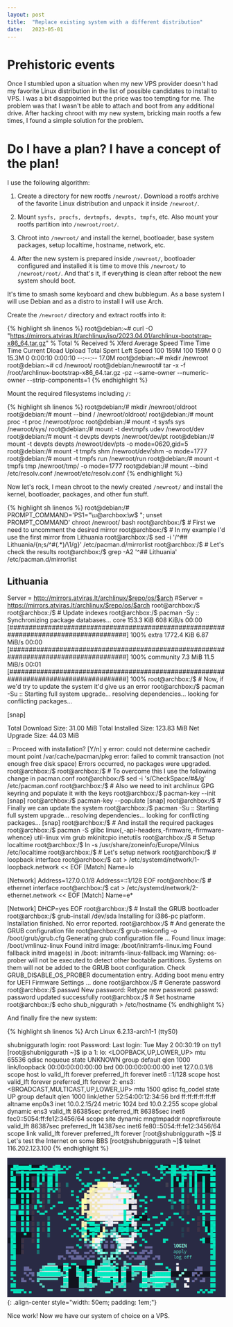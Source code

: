 ```yaml
---
layout: post
title:  "Replace existing system with a different distribution"
date:   2023-05-01
---
```


# Prehistoric events
Once I stumbled upon a situation when my new VPS provider doesn't had my favorite Linux distribution in the list of possible candidates to install to VPS. I was a bit disappointed but the price was too tempting for me. The problem was that I wasn't be able to attach and boot from any additional drive. After hacking chroot with my new system, bricking main rootfs a few times, I found a simple solution for the problem.

# Do I have a plan? I have a concept of the plan!
I use the following algorithm:

1. Create a directory for new rootfs `/newroot/`. Download a rootfs archive of the favorite Linux distribution and unpack it inside `/newroot/`.

2. Mount `sysfs, procfs, devtmpfs, devpts, tmpfs`, etc. Also mount your rootfs partition into `/newroot/root/`.

3. Chroot into `/newroot/` and install the kernel, bootloader, base system packages, setup localtime, hostname, network, etc.

4. After the new system is prepared inside `/newroot/`, bootloader configured and installed it is time to move this `/newroot/` to `/newroot/root/`. And that's it, if everything is clean after reboot the new system should boot.

It's time to smash some keyboard and chew bubblegum. As a base system I will use Debian and as a distro to install I will use Arch.

Create the <code>/newroot/</code> directory and extract rootfs into it:

{% highlight sh linenos %}
root@debian:~# curl -O "https://mirrors.atviras.lt/archlinux/iso/2023.04.01/archlinux-bootstrap-x86_64.tar.gz"
  % Total    % Received % Xferd  Average Speed   Time    Time     Time  Current
                                 Dload  Upload   Total   Spent    Left  Speed
100  159M  100  159M    0     0  15.3M      0  0:00:10  0:00:10 --:--:-- 17.0M
root@debian:~# mkdir /newroot
root@debian:~# cd /newroot/
root@debian:/newroot# tar -x -f /root/archlinux-bootstrap-x86_64.tar.gz -pz --same-owner --numeric-owner --strip-components=1
{% endhighlight %}

Mount the required filesystems including <code>/</code>:

{% highlight sh linenos %}
root@debian:/# mkdir /newroot/oldroot
root@debian:/# mount --bind / /newroot/oldroot/
root@debian:/# mount proc -t proc /newroot/proc
root@debian:/# mount -t sysfs sys /newroot/sys/
root@debian:/# mount -t devtmpfs udev /newroot/dev
root@debian:/# mount -t devpts devpts /newroot/dev/pt
root@debian:/# mount -t devpts devpts /newroot/dev/pts -o mode=0620,gid=5
root@debian:/# mount -t tmpfs shm /newroot/dev/shm -o mode=1777
root@debian:/# mount -t tmpfs run /newroot/run
root@debian:/# mount -t tmpfs tmp /newroot/tmp/ -o mode=1777
root@debian:/# mount --bind /etc/resolv.conf /newroot/etc/resolv.conf
{% endhighlight %}

Now let's rock, I mean chroot to the newly created <code>/newroot/</code> and install the kernel, bootloader, packages, and other fun stuff.

{% highlight sh linenos %}
root@debian:/# PROMPT_COMMAND='PS1="\u@archbox:\w\$ "; unset PROMPT_COMMAND' chroot /newroot/ bash
root@archbox:/$ # First we need to uncomment the desired mirror
root@archbox:/$ # In my example I'd use the first mirror from Lithuania
root@archbox:/$ sed -i '/^## Lithuania/{n;s/^#\(.*\)/\1/g}' /etc/pacman.d/mirrorlist
root@archbox:/$ # Let's check the results
root@archbox:/$ grep -A2 '^## Lithuania' /etc/pacman.d/mirrorlist
## Lithuania
Server = http://mirrors.atviras.lt/archlinux/$repo/os/$arch
#Server = https://mirrors.atviras.lt/archlinux/$repo/os/$arch
root@archbox:/$
root@archbox:/$ # Update indexes
root@archbox:/$ pacman -Sy
:: Synchronizing package databases...
 core          153.3 KiB   608 KiB/s 00:00 [#######################################################################################] 100%
 extra        1772.4 KiB  6.87 MiB/s 00:00 [#######################################################################################] 100%
 community       7.3 MiB  11.5 MiB/s 00:01 [#######################################################################################] 100%
root@archbox:/$ # Now, if we'd try to update the system it'd give us an error
root@archbox:/$ pacman -Su
:: Starting full system upgrade...
resolving dependencies...
looking for conflicting packages...

[snap]

Total Download Size:    31.00 MiB
Total Installed Size:  123.83 MiB
Net Upgrade Size:       44.03 MiB

:: Proceed with installation? [Y/n] y
error: could not determine cachedir mount point /var/cache/pacman/pkg
error: failed to commit transaction (not enough free disk space)
Errors occurred, no packages were upgraded.
root@archbox:/$
root@archbox:/$ # To overcome this I use the following change in pacman.conf
root@archbox:/$ sed -i 's/CheckSpace/#&/g' /etc/pacman.conf
root@archbox:/$ # Also we need to init archlinux GPG keyring and populate it with the keys
root@archbox:/$ pacman-key --init
[snap]
root@archbox:/$ pacman-key --populate
[snap]
root@archbox:/$ # Finally we can update the system
root@archbox:/$ pacman -Su
:: Starting full system upgrade...
resolving dependencies...
looking for conflicting packages...
[snap]
root@archbox:/$ # And install the required packages
root@archbox:/$ pacman -S glibc linux{,-api-headers,-firmware,-firmware-whence} util-linux vim grub mkinitcpio inetutils
root@archbox:/$ # Setup localtime
root@archbox:/$ ln -s /usr/share/zoneinfo/Europe/Vilnius /etc/localtime
root@archbox:/$ # Let's setup network
root@archbox:/$ # loopback interface
root@archbox:/$ cat > /etc/systemd/network/1-loopback.network << EOF
[Match]
Name=lo

[Network]
Address=127.0.0.1/8
Address=::1/128
EOF
root@archbox:/$ # ethernet interface
root@archbox:/$ cat > /etc/systemd/network/2-ethernet.network << EOF
[Match]
Name=e*

[Network]
DHCP=yes
EOF
root@archbox:/$ # Install the GRUB bootloader
root@archbox:/$ grub-install /dev/sda
Installing for i386-pc platform.
Installation finished. No error reported.
root@archbox:/$ # And generate the GRUB configuration file
root@archbox:/$ grub-mkconfig -o /boot/grub/grub.cfg
Generating grub configuration file ...
Found linux image: /boot/vmlinuz-linux
Found initrd image: /boot/initramfs-linux.img
Found fallback initrd image(s) in /boot:  initramfs-linux-fallback.img
Warning: os-prober will not be executed to detect other bootable partitions.
Systems on them will not be added to the GRUB boot configuration.
Check GRUB_DISABLE_OS_PROBER documentation entry.
Adding boot menu entry for UEFI Firmware Settings ...
done
root@archbox:/$ # Generate password
root@archbox:/$ passwd
New password:
Retype new password:
passwd: password updated successfully
root@archbox:/$ # Set hostname
root@archbox:/$ echo shub_niggurath > /etc/hostname
{% endhighlight %}

And finally fire the new system:

{% highlight sh linenos %}
Arch Linux 6.2.13-arch1-1 (ttyS0)

shubniggurath login: root
Password:
Last login: Tue May  2 00:30:19 on tty1
[root@shubniggurath ~]$ ip a
1: lo: <LOOPBACK,UP,LOWER_UP> mtu 65536 qdisc noqueue state UNKNOWN group default qlen 1000
    link/loopback 00:00:00:00:00:00 brd 00:00:00:00:00:00
    inet 127.0.0.1/8 scope host lo
       valid_lft forever preferred_lft forever
    inet6 ::1/128 scope host
       valid_lft forever preferred_lft forever
2: ens3: <BROADCAST,MULTICAST,UP,LOWER_UP> mtu 1500 qdisc fq_codel state UP group default qlen 1000
    link/ether 52:54:00:12:34:56 brd ff:ff:ff:ff:ff:ff
    altname enp0s3
    inet 10.0.2.15/24 metric 1024 brd 10.0.2.255 scope global dynamic ens3
       valid_lft 86385sec preferred_lft 86385sec
    inet6 fec0::5054:ff:fe12:3456/64 scope site dynamic mngtmpaddr noprefixroute
       valid_lft 86387sec preferred_lft 14387sec
    inet6 fe80::5054:ff:fe12:3456/64 scope link
       valid_lft forever preferred_lft forever
[root@shubniggurath ~]$ # Let's test the Internet on some BBS
[root@shubniggurath ~]$ telnet 116.202.123.100
{% endhighlight %}

![](/img/articles/chroot-install/bbs.png){: .align-center style="width: 50em; padding: 1em;"}

Nice work! Now we have our system of choice on a VPS.
